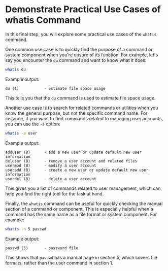 # Demonstrate Practical Use Cases of whatis Command

In this final step, you will explore some practical use cases of the `whatis` command.

One common use case is to quickly find the purpose of a command or system component when you're unsure of its function. For example, let's say you encounter the `du` command and want to know what it does:

```bash
whatis du
```

Example output:

```
du (1)           - estimate file space usage
```

This tells you that the `du` command is used to estimate file space usage.

Another use case is to search for related commands or utilities when you know the general purpose, but not the specific command name. For instance, if you want to find commands related to managing user accounts, you can use the `-a` option:

```bash
whatis -a user
```

Example output:

```
adduser (8)      - add a new user or update default new user information
deluser (8)      - remove a user account and related files
usermod (8)      - modify a user account
useradd (8)      - create a new user or update default new user information
userdel (8)      - delete a user account
```

This gives you a list of commands related to user management, which can help you find the right tool for the task at hand.

Finally, the `whatis` command can be useful for quickly checking the manual section of a command or component. This is especially helpful when a command has the same name as a file format or system component. For example:

```bash
whatis -n 5 passwd
```

Example output:

```
passwd (5)       - password file
```

This shows that `passwd` has a manual page in section 5, which covers file formats, rather than the user command in section 1.
